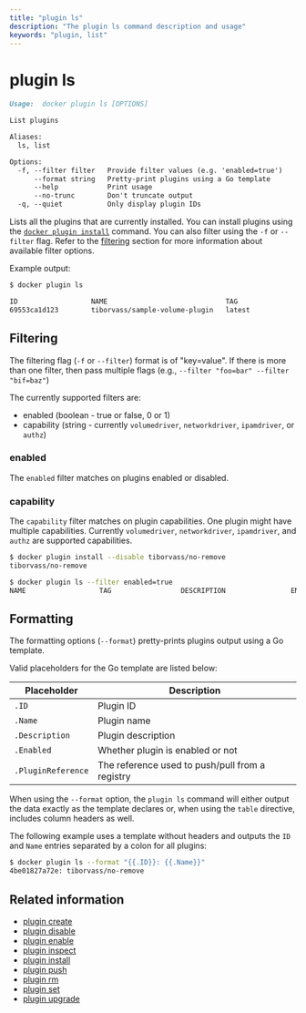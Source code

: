 ```yaml
---
title: "plugin ls"
description: "The plugin ls command description and usage"
keywords: "plugin, list"
---
```


<!-- This file is maintained within the docker/docker Github
     repository at https://github.com/docker/docker/. Make all
     pull requests against that repo. If you see this file in
     another repository, consider it read-only there, as it will
     periodically be overwritten by the definitive file. Pull
     requests which include edits to this file in other repositories
     will be rejected.
-->

# plugin ls

```markdown
Usage:  docker plugin ls [OPTIONS]

List plugins

Aliases:
  ls, list

Options:
  -f, --filter filter   Provide filter values (e.g. 'enabled=true')
      --format string   Pretty-print plugins using a Go template
      --help            Print usage
      --no-trunc        Don't truncate output
  -q, --quiet           Only display plugin IDs
```

Lists all the plugins that are currently installed. You can install plugins
using the [`docker plugin install`](plugin_install.md) command.
You can also filter using the `-f` or `--filter` flag.
Refer to the [filtering](#filtering) section for more information about available filter options.

Example output:

```bash
$ docker plugin ls

ID                  NAME                             TAG                 DESCRIPTION                ENABLED
69553ca1d123        tiborvass/sample-volume-plugin   latest              A test plugin for Docker   true
```

## Filtering

The filtering flag (`-f` or `--filter`) format is of "key=value". If there is more
than one filter, then pass multiple flags (e.g., `--filter "foo=bar" --filter "bif=baz"`)

The currently supported filters are:

* enabled (boolean - true or false, 0 or 1)
* capability (string - currently `volumedriver`, `networkdriver`, `ipamdriver`, or `authz`)

### enabled

The `enabled` filter matches on plugins enabled or disabled.

### capability

The `capability` filter matches on plugin capabilities. One plugin
might have multiple capabilities. Currently `volumedriver`, `networkdriver`,
`ipamdriver`, and `authz` are supported capabilities.

```bash
$ docker plugin install --disable tiborvass/no-remove
tiborvass/no-remove

$ docker plugin ls --filter enabled=true
NAME                  TAG                 DESCRIPTION                ENABLED
```


## Formatting

The formatting options (`--format`) pretty-prints plugins output
using a Go template.

Valid placeholders for the Go template are listed below:

Placeholder    | Description
---------------|------------------------------------------------------------------------------------------
`.ID`              | Plugin ID
`.Name`            | Plugin name
`.Description`     | Plugin description
`.Enabled`         | Whether plugin is enabled or not
`.PluginReference` | The reference used to push/pull from a registry

When using the `--format` option, the `plugin ls` command will either
output the data exactly as the template declares or, when using the
`table` directive, includes column headers as well.

The following example uses a template without headers and outputs the
`ID` and `Name` entries separated by a colon for all plugins:

```bash
$ docker plugin ls --format "{{.ID}}: {{.Name}}"
4be01827a72e: tiborvass/no-remove
```


## Related information

* [plugin create](plugin_create.md)
* [plugin disable](plugin_disable.md)
* [plugin enable](plugin_enable.md)
* [plugin inspect](plugin_inspect.md)
* [plugin install](plugin_install.md)
* [plugin push](plugin_push.md)
* [plugin rm](plugin_rm.md)
* [plugin set](plugin_set.md)
* [plugin upgrade](plugin_upgrade.md)
